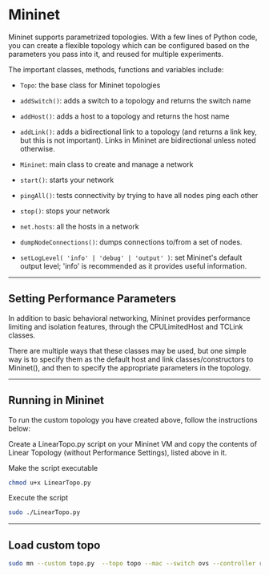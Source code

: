 # Mininet

Mininet supports parametrized topologies. With a few lines of Python code, you can create a flexible topology which can be configured based on the parameters you pass into it, and reused for multiple experiments.

The important classes, methods, functions and variables include:

- `Topo`: the base class for Mininet topologies

- `addSwitch()`: adds a switch to a topology and returns the switch name

- `addHost()`: adds a host to a topology and returns the host name

- `addLink()`: adds a bidirectional link to a topology (and returns a link key, but this is not important). Links in Mininet are bidirectional unless noted otherwise.

- `Mininet`: main class to create and manage a network

- `start()`: starts your network

- `pingAll()`: tests connectivity by trying to have all nodes ping each other

- `stop()`: stops your network

- `net.hosts`: all the hosts in a network

- `dumpNodeConnections()`: dumps connections to/from a set of nodes.

- `setLogLevel( 'info' | 'debug' | 'output' )`: set Mininet's default output level; 'info' is recommended as it provides useful information.

---

## Setting Performance Parameters

In addition to basic behavioral networking, Mininet provides performance limiting and isolation features, through the CPULimitedHost and TCLink classes.

There are multiple ways that these classes may be used, but one simple way is to specify them as the default host and link classes/constructors to Mininet(), and then to specify the appropriate parameters in the topology.

---

## Running in Mininet

To run the custom topology you have created above, follow the instructions below:

Create a LinearTopo.py script on your Mininet VM and copy the contents of Linear Topology (without Performance Settings), listed above in it.

Make the script executable

```bash
chmod u+x LinearTopo.py
```

Execute the script

```bash
sudo ./LinearTopo.py
```

---

## Load custom topo

```bash
sudo mn --custom topo.py  --topo topo --mac --switch ovs --controller remote
```
